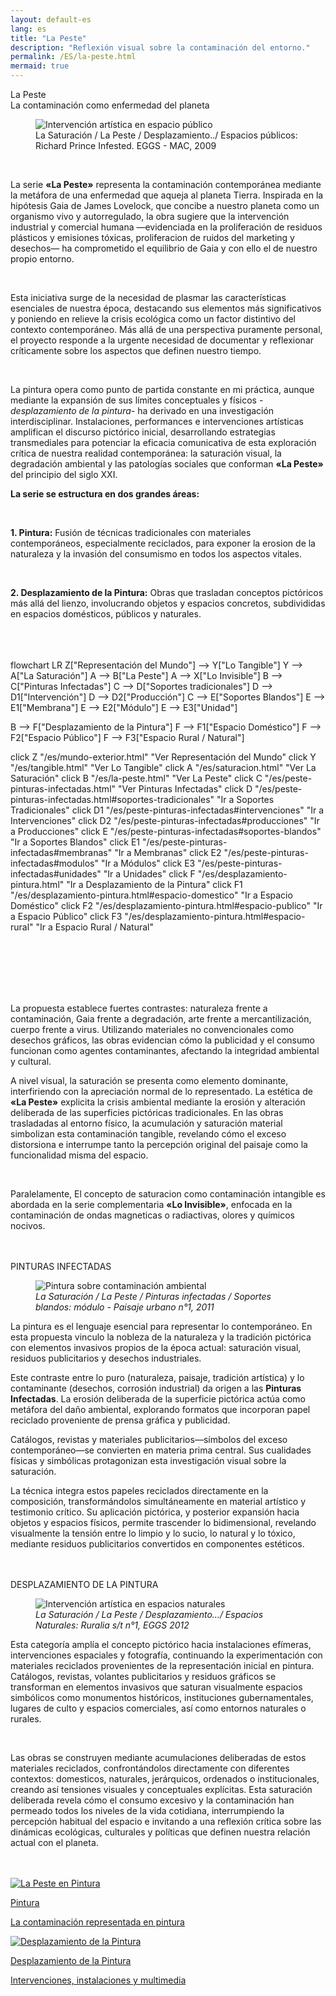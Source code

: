```yaml
---
layout: default-es  
lang: es  
title: "La Peste"  
description: "Reflexión visual sobre la contaminación del entorno."  
permalink: /ES/la-peste.html  
mermaid: true  
---
```


<div class="titulo">La Peste</div>
<div class="subtitulo">La contaminación como enfermedad del planeta</div>

<figure class="imagen-con-caption">
  <img src="/assets/img/la-peste---intro01.jpg" alt="Intervención artística en espacio público" loading="lazy">
  <figcaption>La Saturación / La Peste / Desplazamiento../ Espacios públicos: Richard Prince Infested. EGGS - MAC, 2009</figcaption>
</figure>
<br>
<div class="parrafo">
<p> La serie <strong>«La Peste»</strong> representa la contaminación contemporánea mediante la metáfora de una enfermedad que aqueja al planeta Tierra. Inspirada en la hipótesis Gaia de James Lovelock, que concibe a nuestro planeta como un organismo vivo y autorregulado, la obra sugiere que la intervención industrial y comercial humana —evidenciada en la proliferación de residuos plásticos y emisiones tóxicas, proliferacion de ruidos del marketing y desechos— ha comprometido el equilibrio de Gaia y con ello el de nuestro propio entorno.</p>
 <br> <p> 
    Esta iniciativa surge de la necesidad de plasmar las características esenciales de nuestra época, destacando sus elementos más significativos y poniendo en relieve la crisis ecológica como un factor distintivo del contexto contemporáneo. Más allá de una perspectiva puramente personal, el proyecto responde a la urgente necesidad de documentar y reflexionar críticamente sobre los aspectos que definen nuestro tiempo. </p>
<br> <p> 
  La pintura opera como punto de partida constante en mi práctica, aunque mediante la expansión de sus límites conceptuales y físicos -<em>desplazamiento de la pintura</em>- ha derivado en una investigación interdisciplinar. Instalaciones, performances e intervenciones artísticas amplifican el discurso pictórico inicial, desarrollando estrategias transmediales para potenciar la eficacia comunicativa de esta exploración crítica de nuestra realidad contemporánea: la saturación visual, la degradación ambiental y las patologías sociales que conforman <strong>«La Peste»</strong> del principio del siglo XXI. </p>
</div>

<div class="parrafo">
  <p><strong>La serie se estructura en dos grandes áreas:</strong></p>
  <br>
  <p><strong>1. Pintura:</strong> Fusión de técnicas tradicionales con materiales contemporáneos, especialmente reciclados, para exponer la erosion de la naturaleza y la invasión del consumismo en todos los aspectos vitales.</p><br>

  <p><strong>2. Desplazamiento de la Pintura:</strong> Obras que trasladan conceptos pictóricos más allá del lienzo, involucrando objetos y espacios concretos, subdivididas en espacios domésticos, públicos y naturales.</p>
</div>
<br><br><br>

<div class="mermaid">
flowchart LR
  Z["Representación del Mundo"] --> Y["Lo Tangible"]
  Y --> A["La Saturación"]
  A --> B["La Peste"]
  A --> X["Lo Invisible"]
  B --> C["Pinturas Infectadas"]
  C --> D["Soportes tradicionales"]
  D --> D1["Intervención"]
  D --> D2["Producción"]
  C --> E["Soportes Blandos"]
  E --> E1["Membrana"]
  E --> E2["Módulo"]
  E --> E3["Unidad"]

  B --> F["Desplazamiento de la Pintura"]
  F --> F1["Espacio Doméstico"]
  F --> F2["Espacio Público"]
  F --> F3["Espacio Rural / Natural"]

  click Z "/es/mundo-exterior.html" "Ver Representación del Mundo"
  click Y "/es/tangible.html" "Ver Lo Tangible"
  click A "/es/saturacion.html" "Ver La Saturación"
  click B "/es/la-peste.html" "Ver La Peste"
  click C "/es/peste-pinturas-infectadas.html" "Ver Pinturas Infectadas"
  click D "/es/peste-pinturas-infectadas.html#soportes-tradicionales" "Ir a Soportes Tradicionales"
  click D1 "/es/peste-pinturas-infectadas#intervenciones" "Ir a Intervenciones"
  click D2 "/es/peste-pinturas-infectadas#producciones" "Ir a Producciones"
  click E "/es/peste-pinturas-infectadas#soportes-blandos" "Ir a Soportes Blandos"
  click E1 "/es/peste-pinturas-infectadas#membranas" "Ir a Membranas"
  click E2 "/es/peste-pinturas-infectadas#modulos" "Ir a Módulos"
  click E3 "/es/peste-pinturas-infectadas#unidades" "Ir a Unidades"
  click F "/es/desplazamiento-pintura.html" "Ir a Desplazamiento de la Pintura"
  click F1 "/es/desplazamiento-pintura.html#espacio-domestico" "Ir a Espacio Doméstico"
  click F2 "/es/desplazamiento-pintura.html#espacio-publico" "Ir a Espacio Público"
  click F3 "/es/desplazamiento-pintura.html#espacio-rural" "Ir a Espacio Rural / Natural"
</div>


<br><br><br><br><br>

<div class="parrafo">
  <p>
    La propuesta establece fuertes contrastes: naturaleza frente a contaminación, Gaia frente a degradación, arte frente a mercantilización, cuerpo frente a virus. Utilizando materiales no convencionales como desechos gráficos, las obras evidencian cómo la publicidad y el consumo funcionan como agentes contaminantes, afectando la integridad ambiental y cultural.
  </p>

<p>
  A nivel visual, la saturación se presenta como elemento dominante, interfiriendo con la apreciación normal de lo representado. La estética de <strong>«La Peste»</strong> explicita la crisis ambiental mediante la erosión y alteración deliberada de las superficies pictóricas tradicionales. En las obras trasladadas al entorno físico, la acumulación y saturación material simbolizan esta contaminación tangible, revelando cómo el exceso distorsiona e interrumpe tanto la percepción original del paisaje como la funcionalidad misma del espacio.
</p>
<br>  <p>
    Paralelamente, El concepto de saturacion como contaminación intangible es abordada en la serie complementaria <strong>«Lo Invisible»</strong>, enfocada en la contaminación  de ondas magneticas o radiactivas, olores y químicos nocivos.
  </p>
</div>
<br><br>
<div class="subtitulo">PINTURAS INFECTADAS</div>

<figure class="imagen-con-caption">
  <img src="/assets/img/la-peste-pintura-s-blando-mod-04.jpg" alt="Pintura sobre contaminación ambiental" loading="lazy">
  <figcaption><em>La Saturación / La Peste / Pinturas infectadas / Soportes blandos: módulo - Paisaje urbano n°1, 2011</em></figcaption>
</figure>

<div class="parrafo">
  <p>
    La pintura es el lenguaje esencial para representar lo contemporáneo. En esta propuesta vinculo la nobleza de la naturaleza y la tradición pictórica con elementos invasivos propios de la época actual: saturación visual, residuos publicitarios y desechos industriales.
  </p>
  <p>
    Este contraste entre lo puro (naturaleza, paisaje, tradición artística) y lo contaminante (desechos, corrosión industrial) da origen a las <strong>Pinturas Infectadas</strong>. La erosión deliberada de la superficie pictórica actúa como metáfora del daño ambiental, explorando formatos que incorporan papel reciclado proveniente de prensa gráfica y publicidad.
  </p>
  <p>
    Catálogos, revistas y materiales publicitarios—símbolos del exceso contemporáneo—se convierten en materia prima central. Sus cualidades físicas y simbólicas protagonizan esta investigación visual sobre la saturación.
  </p>
  <p>
    La técnica integra estos papeles reciclados directamente en la composición, transformándolos simultáneamente en material artístico y testimonio crítico. Su aplicación pictórica, y posterior expansión hacia objetos y espacios físicos, permite trascender lo bidimensional, revelando visualmente la tensión entre lo limpio y lo sucio, lo natural y lo tóxico, mediante residuos publicitarios convertidos en componentes estéticos.
  </p>
 </div>
  <br><br>
<div class="subtitulo">DESPLAZAMIENTO DE LA PINTURA</div>

<figure class="imagen-con-caption">
  <img src="/assets/img/la-peste-desp-espacio-rural-ruralias01.jpg" alt="Intervención artística en espacios naturales" loading="lazy">
  <figcaption><em>La Saturación / La Peste / Desplazamiento.../ Espacios Naturales: Ruralia s/t n°1, EGGS 2012</em></figcaption>
</figure>

<div class="parrafo">
  <p>
    Esta categoría amplía el concepto pictórico hacia instalaciones efímeras, intervenciones espaciales y fotografía, continuando la experimentación con materiales reciclados provenientes de la representación inicial en pintura. Catálogos, revistas, volantes publicitarios y residuos gráficos se transforman en elementos invasivos que saturan visualmente espacios simbólicos como monumentos históricos, instituciones gubernamentales, lugares de culto y espacios comerciales, así como entornos naturales o rurales. 
  </p><br>
  <p>
    Las obras se construyen mediante acumulaciones deliberadas de estos materiales reciclados, confrontándolos directamente con diferentes contextos: domesticos, naturales, jerárquicos, ordenados o institucionales, creando así tensiones visuales y conceptuales explícitas. Esta saturación deliberada revela cómo el consumo excesivo y la contaminación han permeado todos los niveles de la vida cotidiana, interrumpiendo la percepción habitual del espacio e invitando a una reflexión crítica sobre las dinámicas ecológicas, culturales y políticas que definen nuestra relación actual con el planeta.
  </p>
</div>
<br><br>

<div class="button-container">
  <a href="/ES/peste-pinturas-infectadas.html" class="fancy-button">
    <div class="button-content">
      <img src="/assets/img/boton-la-peste-pintura.gif" alt="La Peste en Pintura">
      <p class="title">Pintura</p>
      <p class="subtitle">La contaminación representada en pintura</p>
    </div>
  </a>

  <a href="/ES/desplazamiento-pintura.html" class="fancy-button">
    <div class="button-content">
      <img src="/assets/img/boton-la-peste-desplazamiento.gif" alt="Desplazamiento de la Pintura">
      <p class="title">Desplazamiento de la Pintura</p>
      <p class="subtitle">Intervenciones, instalaciones y multimedia</p>
    </div>



